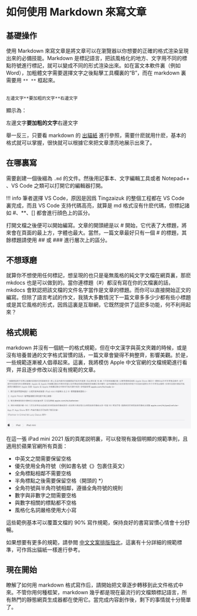 # 如何使用 Markdown 來寫文章

## 基礎操作

使用 Markdown 來寫文章是將文章可以在瀏覽器以你想要的正確的格式渲染呈現出來的必備技能。Markdown 是標記語言，把該風格化的地方、文字用不同的標點符號進行標記，就可以變成不同的形式渲染出來。如在富文本軟件裏（例如 Word），加粗體文字需要選擇文字之後點擊工具欄裏的“B”，而在 markdown 裏需要用 `** **` 框起來。

```md

左邊文字**要加粗的文字**右邊文字

```
顯示為：

左邊文字**要加粗的文字**右邊文字

舉一反三，只要看 markdown 的 [出貓紙](https://github.com/adam-p/markdown-here/wiki/Markdown-Cheatsheet) 進行參照，需要什麽就用什麽，基本的格式就可以掌握，很快就可以根據它來把文章漂亮地展示出來了。

## 在哪裏寫

需要創建一個後綴為 `.md` 的文件。然後用記事本、文字編輯工具或者 Notepad++ 、VS Code 之類可以打開它的編輯器打開。

!!! info
    筆者選擇 VS Code，原因是因爲 Tingzaizuk 的整個工程都在 VS Code 裏完成，而且 VS Code 支持代碼高亮，就算是 md 格式沒有什麽代碼，但標記諸如 #、**、[] 都會進行顔色上的區分。

打開文檔之後便可以開始編寫。文章的開頭總是以 # 開始，它代表了大標題，將來會在頁面的最上方，字體也最大。當然，一篇文章最好只有一個 # 的標題，其餘標題請使用 ## 或 ### 進行層次上的區分。


## 不想琢磨

就算你不想使用任何標記，想呈現的也只是毫無風格的純文字文檔在網頁裏，那麽 mkdocs 也是可以做到的。當你連標題（#）都沒有寫在你的文檔裏的話，mkdocs 會默認把該文檔的文件名字當作是文章的標題。而你可以直接開始正文的編寫。但除了語言考試的作文，我猜大多數情況下一篇文章多多少少都有些小標題或是其它風格的形式，因爲這裏是互聯網，它既然提供了這麽多功能，何不利用起來？

## 格式規範

markdown 并沒有一個統一的格式規範，但在中文漢字與英文夾雜的時候，或是沒有培養普通的文字格式習慣的話，一篇文章會變得不夠整齊，影響美觀。於是，一些規範逐漸被人倡導起來。這裏，我將模仿 Apple 中文官網的文檔規範進行看齊，并且逐步修改以前沒有規範的文章。

![Apple web](img/appleweb.png)

在這一張 iPad mini 2021 版的頁尾説明裏，可以發現有幾個明顯的規範準則，且適用於蘋果官網所有頁面：

- 中英文之間需要保留空格
- 優先使用全角符號（例如書名號《》包裹住英文）
- 全角標點相鄰不需要空格
- 半角標點之後需要保留空格（開頭的 *）
- 全角符號與半角符號相鄰，遵循全角符號的規則
- 數字與非數字之間需要空格
- 與數字相關的標點都不空格
- 風格化名詞嚴格使用大小寫

這些範例基本可以覆蓋文檔的 90% 寫作規範，保持良好的書寫習慣心情會十分舒暢。

如果想要有更多的規範，請參閲 [中文文案排版指北](https://github.com/sparanoid/chinese-copywriting-guidelines)，這裏有十分詳細的規範標準，可作爲出貓紙一樣進行參考。

## 現在開始

瞭解了如何用 markdown 格式寫作后，請開始把文章逐步轉移到此文件格式中來。不管你用何種框架，markdown 幾乎都是現在最流行的文檔類標記語言，所有熱門的靜態網頁生成器都在使用它。當完成内容創作後，剩下的事情就十分簡單了。

<br>

